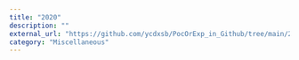 ```yaml
---
title: "2020"
description: ""
external_url: "https://github.com/ycdxsb/PocOrExp_in_Github/tree/main/2020/README.md"
category: "Miscellaneous"
---
```

